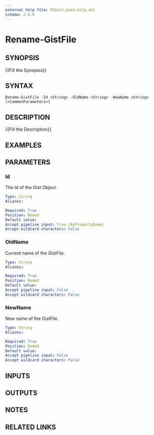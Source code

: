 ```yaml
---
external help file: PSGist.psm1-help.xml
schema: 2.0.0
---
```


# Rename-GistFile
## SYNOPSIS
{{Fill the Synopsis}}

## SYNTAX

```
Rename-GistFile -Id <String> -OldName <String> -NewName <String> [<CommonParameters>]
```

## DESCRIPTION
{{Fill the Description}}

## EXAMPLES

## PARAMETERS

### Id
The Id of the Gist Object.

```yaml
Type: String
Aliases: 

Required: True
Position: Named
Default value: 
Accept pipeline input: True (ByPropertyName)
Accept wildcard characters: False
```

### OldName
Current name of the GistFile.

```yaml
Type: String
Aliases: 

Required: True
Position: Named
Default value: 
Accept pipeline input: False
Accept wildcard characters: False
```

### NewName
New name of the GistFile.

```yaml
Type: String
Aliases: 

Required: True
Position: Named
Default value: 
Accept pipeline input: False
Accept wildcard characters: False
```

## INPUTS

## OUTPUTS

## NOTES

## RELATED LINKS


